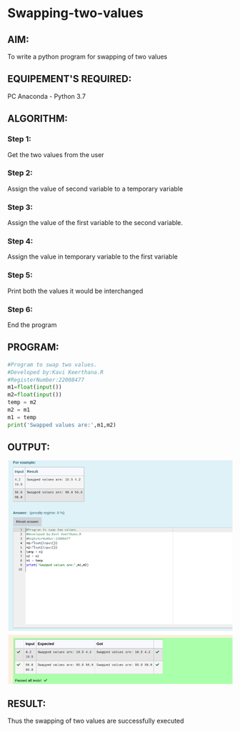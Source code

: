 # Swapping-two-values

## AIM:

To write a python program for swapping of two values

## EQUIPEMENT'S REQUIRED: 

PC
Anaconda - Python 3.7

## ALGORITHM: 

### Step 1:
Get the two values from the user
### Step 2: 
Assign the value of second variable to a temporary variable 
### Step 3: 
Assign the value of the first variable to the second variable.
### Step 4:  
Assign the value in temporary variable to the first variable
### Step 5: 
Print both the values it would be interchanged
### Step 6: 
End the program

## PROGRAM:
```python
#Program to swap two values.
#Developed by:Kavi Keerthana.R 
#RegisterNumber:22008477
m1=float(input())
m2=float(input())
temp = m2
m2 = m1
m1 = temp
print('Swapped values are:',m1,m2)
```

## OUTPUT:
![](./swap.png)


## RESULT:
Thus the swapping of two values are successfully executed



